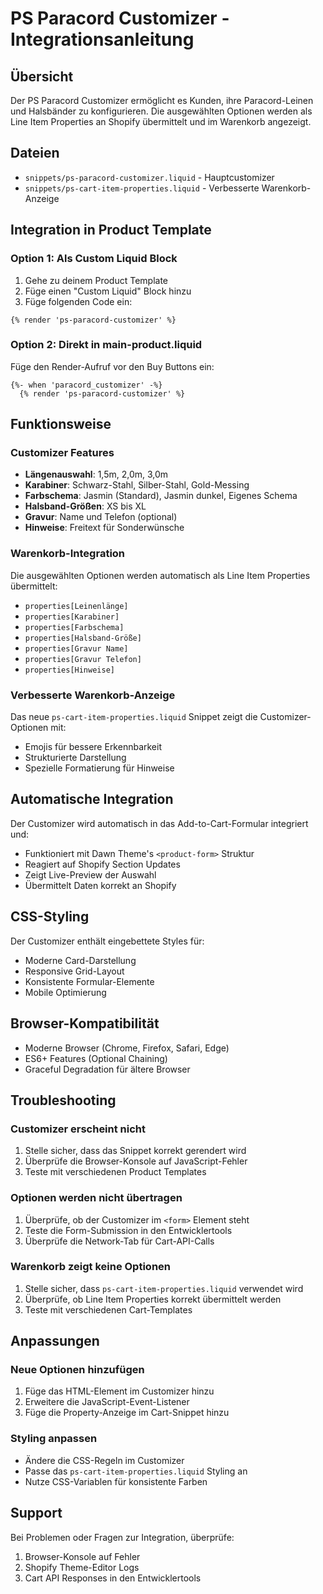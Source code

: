 # PS Paracord Customizer - Integrationsanleitung

## Übersicht
Der PS Paracord Customizer ermöglicht es Kunden, ihre Paracord-Leinen und Halsbänder zu konfigurieren. Die ausgewählten Optionen werden als Line Item Properties an Shopify übermittelt und im Warenkorb angezeigt.

## Dateien
- `snippets/ps-paracord-customizer.liquid` - Hauptcustomizer
- `snippets/ps-cart-item-properties.liquid` - Verbesserte Warenkorb-Anzeige

## Integration in Product Template

### Option 1: Als Custom Liquid Block
1. Gehe zu deinem Product Template
2. Füge einen "Custom Liquid" Block hinzu
3. Füge folgenden Code ein:

```liquid
{% render 'ps-paracord-customizer' %}
```

### Option 2: Direkt in main-product.liquid
Füge den Render-Aufruf vor den Buy Buttons ein:

```liquid
{%- when 'paracord_customizer' -%}
  {% render 'ps-paracord-customizer' %}
```

## Funktionsweise

### Customizer Features
- **Längenauswahl**: 1,5m, 2,0m, 3,0m
- **Karabiner**: Schwarz-Stahl, Silber-Stahl, Gold-Messing
- **Farbschema**: Jasmin (Standard), Jasmin dunkel, Eigenes Schema
- **Halsband-Größen**: XS bis XL
- **Gravur**: Name und Telefon (optional)
- **Hinweise**: Freitext für Sonderwünsche

### Warenkorb-Integration
Die ausgewählten Optionen werden automatisch als Line Item Properties übermittelt:
- `properties[Leinenlänge]`
- `properties[Karabiner]`
- `properties[Farbschema]`
- `properties[Halsband-Größe]`
- `properties[Gravur Name]`
- `properties[Gravur Telefon]`
- `properties[Hinweise]`

### Verbesserte Warenkorb-Anzeige
Das neue `ps-cart-item-properties.liquid` Snippet zeigt die Customizer-Optionen mit:
- Emojis für bessere Erkennbarkeit
- Strukturierte Darstellung
- Spezielle Formatierung für Hinweise

## Automatische Integration
Der Customizer wird automatisch in das Add-to-Cart-Formular integriert und:
- Funktioniert mit Dawn Theme's `<product-form>` Struktur
- Reagiert auf Shopify Section Updates
- Zeigt Live-Preview der Auswahl
- Übermittelt Daten korrekt an Shopify

## CSS-Styling
Der Customizer enthält eingebettete Styles für:
- Moderne Card-Darstellung
- Responsive Grid-Layout
- Konsistente Formular-Elemente
- Mobile Optimierung

## Browser-Kompatibilität
- Moderne Browser (Chrome, Firefox, Safari, Edge)
- ES6+ Features (Optional Chaining)
- Graceful Degradation für ältere Browser

## Troubleshooting

### Customizer erscheint nicht
1. Stelle sicher, dass das Snippet korrekt gerendert wird
2. Überprüfe die Browser-Konsole auf JavaScript-Fehler
3. Teste mit verschiedenen Product Templates

### Optionen werden nicht übertragen
1. Überprüfe, ob der Customizer im `<form>` Element steht
2. Teste die Form-Submission in den Entwicklertools
3. Überprüfe die Network-Tab für Cart-API-Calls

### Warenkorb zeigt keine Optionen
1. Stelle sicher, dass `ps-cart-item-properties.liquid` verwendet wird
2. Überprüfe, ob Line Item Properties korrekt übermittelt werden
3. Teste mit verschiedenen Cart-Templates

## Anpassungen

### Neue Optionen hinzufügen
1. Füge das HTML-Element im Customizer hinzu
2. Erweitere die JavaScript-Event-Listener
3. Füge die Property-Anzeige im Cart-Snippet hinzu

### Styling anpassen
- Ändere die CSS-Regeln im Customizer
- Passe das `ps-cart-item-properties.liquid` Styling an
- Nutze CSS-Variablen für konsistente Farben

## Support
Bei Problemen oder Fragen zur Integration, überprüfe:
1. Browser-Konsole auf Fehler
2. Shopify Theme-Editor Logs
3. Cart API Responses in den Entwicklertools

